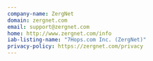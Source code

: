 ```yaml
---
company-name: ZergNet
domain: zergnet.com
email: support@zergnet.com
home: http://www.zergnet.com/info
iab-listing-name: "7Hops.com Inc. (ZergNet)"
privacy-policy: https://zergnet.com/privacy
---
```





